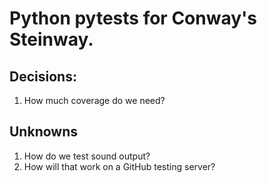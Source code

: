 # Python pytests for Conway's Steinway.

## Decisions:

1. How much coverage do we need?


## Unknowns

1. How do we test sound output?
2. How will that work on a GitHub testing server?
